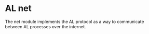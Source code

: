 # AL net
The net module implements the AL protocol as a way to communicate between AL processes over the internet.
